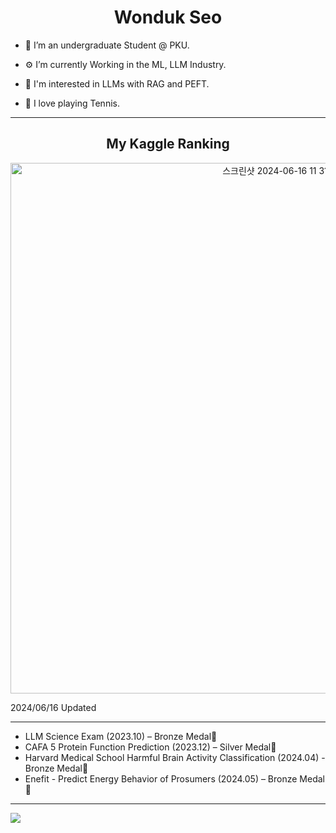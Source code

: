 <h1 align="center">Wonduk Seo</h1>

- 🦆 I’m an undergraduate Student @ PKU.

- ⚙️ I’m currently Working in the ML, LLM Industry.

- 🧐 I'm interested in LLMs with RAG and PEFT.

- 🏸 I love playing Tennis.
 
---

<h2 align = "center">My Kaggle Ranking </h2>
 
<p align="center">
<img width="849" alt="스크린샷 2024-06-16 11 31 51" src="https://github.com/MarsSeo/MarsSeo/assets/103374757/81614e45-6a09-4176-b2d6-4bfa211c5487">
</p>

2024/06/16 Updated

---

* LLM Science Exam (2023.10) – Bronze Medal🥉
* CAFA 5 Protein Function Prediction (2023.12) – Silver Medal🥈
* Harvard Medical School Harmful Brain Activity Classification (2024.04) - Bronze Medal🥉
* Enefit - Predict Energy Behavior of Prosumers (2024.05) – Bronze Medal🥉
  
---

![](https://komarev.com/ghpvc/?username=MarsSeo)
